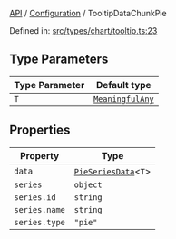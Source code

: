 [API](../../overview.md) / [Configuration](../overview.md) / TooltipDataChunkPie

Defined in: [src/types/chart/tooltip.ts:23](https://github.com/gravity-ui/charts/blob/6aea3bcf86facdd4a019a7e612d7ac7e27006c35/src/types/chart/tooltip.ts#L23)

## Type Parameters

| Type Parameter | Default type |
| ------ | ------ |
| `T` | [`MeaningfulAny`](../../Utilities/type-aliases/MeaningfulAny.md) |

## Properties

| Property | Type |
| ------ | ------ |
| <a id="data"></a> `data` | [`PieSeriesData`](../../Series/Pie/interfaces/PieSeriesData.md)\<`T`\> |
| <a id="series"></a> `series` | `object` |
| `series.id` | `string` |
| `series.name` | `string` |
| `series.type` | `"pie"` |
